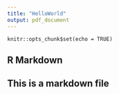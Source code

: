 ```yaml
---
title: "HelloWorld"
output: pdf_document
---
```


```{r setup, include=FALSE}
knitr::opts_chunk$set(echo = TRUE)
```

## R Markdown

## This is a markdown file



